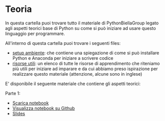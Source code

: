 # Teoria

In questa cartella puoi trovare tutto il materiale di PythonBiellaGroup legato agli aspetti teorici base di Python su come si può iniziare ad usare questo linguaggio per programmare.

All'interno di questa cartella puoi trovare i seguenti files:

- [setup ambiente](setup_ambiente.md): che contiene una spiegazione di come si può installare Python e Anaconda per iniziare a scrivere codice
- [risorse utili](risorse_utili.md): un elenco di tutte le risorse di apprendimento che riteniamo più utili per iniziare ad imparare e da cui abbiamo preso ispirazione per realizzare questo materiale (attenzione, alcune sono in inglese)

E' disponibile il seguente materiale che contiene gli aspetti teorici:


Parte 1:

- [Scarica notebook](https://pythonbiellagroup.github.io/PythonBase/teoria/parte1.ipynb)
- [Visualizza notebook su Github](parte1.ipynb)
- [Slides](https://pythonbiellagroup.github.io/PythonBase/teoria/parte1.slides.html)


